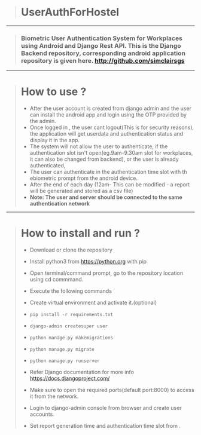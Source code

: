 > # UserAuthForHostel

***

> ### Biometric User Authentication System for Workplaces using Android and Django Rest API. This is the Django Backend repository, corresponding android application repository is given here. <http://github.com/simclairsgs>
 
 ---
 
> # How to use ?
>
> - After the user account is created from django admin and the user can install the android app and login using the OTP provided by the admin.
> - Once logged in , the user cant logout(This is for security reasons), the application will get userdata and authentication status and display it in the app.
> - The system will not allow the user to authenticate, if the authentication slot isn't open(eg.9am-9.30am slot for workplaces, it can also be changed from backend), or the user is already authenticated,
> - The user can authenticate in the authentication time slot with th ebiometric prompt from the android device.
> - After the end of each day (12am- This can be modified - a report will be generated and stored as a csv file)
> - **Note: The user and server should be connected to the same authentication network**

---

> # How to install and run ?
> - Download or clone the repository
> - Install python3 from <https://python.org> with pip
> - Open terminal/command prompt, go to the repository location using cd commmand.
> - Execute the following commands
> - Create virtual environment and activate it.(optional)
> - `pip install -r requirements.txt`
> - `django-admin createsuper user`
> - `python manage.py makemigrations`
> - `python manage.py migrate`
> - `python manage.py runserver`
> 
>
>
> - Refer Django documentation for more info <https://docs.djangoproject.com/>
> - Make sure to open the required ports(default port:8000) to access it from the network.
> - Login to django-admin console from browser and create user accounts.
> - Set report generation time and authentication time slot from .
